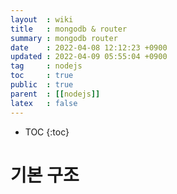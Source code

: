 ```yaml
---
layout  : wiki
title   : mongodb & router 
summary : mongodb router 
date    : 2022-04-08 12:12:23 +0900
updated : 2022-04-09 05:55:04 +0900
tag     : nodejs 
toc     : true
public  : true
parent  : [[nodejs]]
latex   : false
---
```

* TOC
{:toc}

# 기본 구조

```javascript

```
